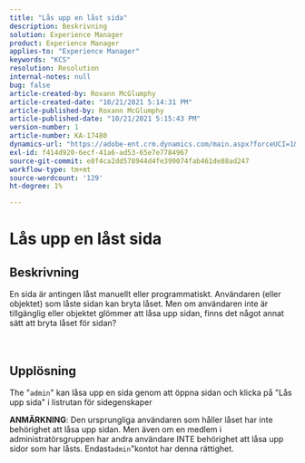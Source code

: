 ```yaml
---
title: "Lås upp en låst sida"
description: Beskrivning
solution: Experience Manager
product: Experience Manager
applies-to: "Experience Manager"
keywords: "KCS"
resolution: Resolution
internal-notes: null
bug: false
article-created-by: Roxann McGlumphy
article-created-date: "10/21/2021 5:14:31 PM"
article-published-by: Roxann McGlumphy
article-published-date: "10/21/2021 5:15:43 PM"
version-number: 1
article-number: KA-17480
dynamics-url: "https://adobe-ent.crm.dynamics.com/main.aspx?forceUCI=1&pagetype=entityrecord&etn=knowledgearticle&id=d0c55c59-9232-ec11-b6e5-000d3a5ba97a"
exl-id: f414d920-6ecf-41a6-ad53-65e7e7784967
source-git-commit: e8f4ca2dd578944d4fe399074fab461de88ad247
workflow-type: tm+mt
source-wordcount: '129'
ht-degree: 1%

---
```


# Lås upp en låst sida

## Beskrivning

En sida är antingen låst manuellt eller programmatiskt. Användaren (eller objektet) som låste sidan kan bryta låset. Men om användaren inte är tillgänglig eller objektet glömmer att låsa upp sidan, finns det något annat sätt att bryta låset för sidan?<br><br><br>

## Upplösning


The &quot;`admin`&quot; kan låsa upp en sida genom att öppna sidan och klicka på &quot;Lås upp sida&quot; i listrutan för sidegenskaper

<b>ANMÄRKNING</b>: Den ursprungliga användaren som håller låset har inte behörighet att låsa upp sidan. Men även om en medlem i administratörsgruppen har andra användare INTE behörighet att låsa upp sidor som har låsts. Endast`admin`&quot;kontot har denna rättighet.

